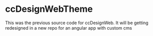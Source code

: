 # ccDesignWebTheme
This was the previous source code for ccDesignWeb. It will be getting redesigned in a new repo for an angular app with custom cms 
